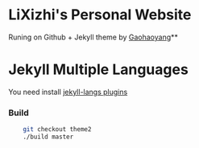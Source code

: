 # LiXizhi's Personal Website

Runing on Github + Jekyll theme by [Gaohaoyang](https://github.com/Gaohaoyang/gaohaoyang.github.io)**

# Jekyll Multiple Languages

You need install [jekyll-langs plugins](http://jekyll-langs.liaohuqiu.net/)

### Build

```bash
    git checkout theme2
    ./build master
```

